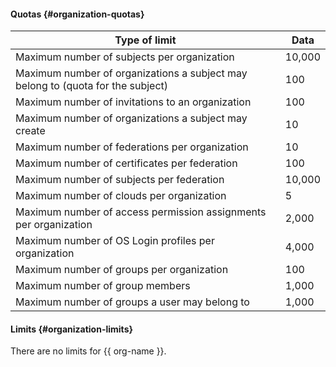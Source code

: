 #### Quotas {#organization-quotas}

Type of limit | Data
----- | -----
Maximum number of subjects per organization | 10,000
Maximum number of organizations a subject may belong to (quota for the subject) | 100
Maximum number of invitations to an organization | 100
Maximum number of organizations a subject may create | 10
Maximum number of federations per organization | 10
Maximum number of certificates per federation | 100
Maximum number of subjects per federation | 10,000
Maximum number of clouds per organization | 5
Maximum number of access permission assignments per organization | 2,000
Maximum number of OS Login profiles per organization | 4,000
Maximum number of groups per organization | 100
Maximum number of group members | 1,000
Maximum number of groups a user may belong to | 1,000

#### Limits {#organization-limits}

There are no limits for {{ org-name }}.
